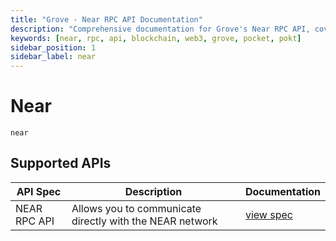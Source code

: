 ```yaml
---
title: "Grove - Near RPC API Documentation"
description: "Comprehensive documentation for Grove's Near RPC API, covering endpoint details and integration strategies for blockchain developers."
keywords: [near, rpc, api, blockchain, web3, grove, pocket, pokt]
sidebar_position: 1
sidebar_label: near
---
```


# Near

`near`

## Supported APIs

| API Spec     | Description                                              | Documentation                                           |
| ------------ | -------------------------------------------------------- | ------------------------------------------------------- |
| NEAR RPC API | Allows you to communicate directly with the NEAR network | [view spec](https://docs.near.org/api/rpc/introduction) |

